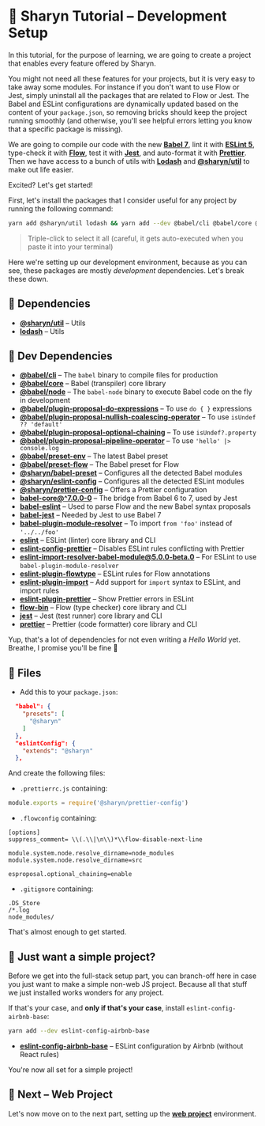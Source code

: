 # 🌹 Sharyn Tutorial – Development Setup

In this tutorial, for the purpose of learning, we are going to create a project that enables every feature offered by Sharyn.

You might not need all these features for your projects, but it is very easy to take away some modules. For instance if you don't want to use Flow or Jest, simply uninstall all the packages that are related to Flow or Jest. The Babel and ESLint configurations are dynamically updated based on the content of your `package.json`, so removing bricks should keep the project running smoothly (and otherwise, you'll see helpful errors letting you know that a specific package is missing).

We are going to compile our code with the new [**Babel 7**](https://medium.freecodecamp.org/were-nearing-the-7-0-babel-release-here-s-all-the-cool-stuff-we-ve-been-doing-8c1ade684039), lint it with [**ESLint 5**](https://eslint.org/docs/user-guide/migrating-to-5.0.0), type-check it with [**Flow**](https://flow.org/en/), test it with [**Jest**](https://jestjs.io/), and auto-format it with [**Prettier**](https://prettier.io/). Then we have access to a bunch of utils with [**Lodash**](https://lodash.com/) and [**@sharyn/util**](https://github.com/sharynjs/sharyn/tree/master/packages/util) to make out life easier.

Excited? Let's get started!

First, let's install the packages that I consider useful for any project by running the following command:

```bash
yarn add @sharyn/util lodash && yarn add --dev @babel/cli @babel/core @babel/node @babel/plugin-proposal-do-expressions @babel/plugin-proposal-nullish-coalescing-operator @babel/plugin-proposal-optional-chaining @babel/plugin-proposal-pipeline-operator @babel/preset-env @babel/preset-flow @sharyn/babel-preset @sharyn/eslint-config @sharyn/prettier-config babel-core@^7.0.0-0 babel-eslint babel-jest babel-plugin-module-resolver eslint eslint-config-prettier eslint-import-resolver-babel-module@5.0.0-beta.0 eslint-plugin-flowtype eslint-plugin-import eslint-plugin-prettier flow-bin jest prettier
```

> Triple-click to select it all (careful, it gets auto-executed when you paste it into your terminal)

Here we're setting up our development environment, because as you can see, these packages are mostly _development_ dependencies. Let's break these down.

## 🌹 Dependencies

- [**@sharyn/util**](https://github.com/sharynjs/sharyn/tree/master/packages/util) – Utils
- [**lodash**](https://lodash.com/) – Utils

## 🌹 Dev Dependencies

- [**@babel/cli**](https://github.com/babel/babel/tree/master/packages/babel-cli) – The `babel` binary to compile files for production
- [**@babel/core**](https://github.com/babel/babel/tree/master/packages/babel-core) – Babel (transpiler) core library
- [**@babel/node**](https://github.com/babel/babel/tree/master/packages/babel-node) – The `babel-node` binary to execute Babel code on the fly in development
- [**@babel/plugin-proposal-do-expressions**](https://github.com/babel/babel/tree/master/packages/babel-plugin-proposal-do-expressions) – To use `do { }` expressions
- [**@babel/plugin-proposal-nullish-coalescing-operator**](https://github.com/babel/babel/tree/master/packages/babel-plugin-proposal-nullish-coalescing-operator) – To use `isUndef ?? 'default'`
- [**@babel/plugin-proposal-optional-chaining**](https://github.com/babel/babel/tree/master/packages/babel-plugin-proposal-optional-chaining) – To use `isUndef?.property`
- [**@babel/plugin-proposal-pipeline-operator**](https://github.com/babel/babel/tree/master/packages/babel-plugin-proposal-pipeline-operator) – To use `'hello' |> console.log`
- [**@babel/preset-env**](https://github.com/babel/babel/tree/master/packages/babel-preset-env) – The latest Babel preset
- [**@babel/preset-flow**](https://github.com/babel/babel/tree/master/packages/babel-preset-flow) – The Babel preset for Flow
- [**@sharyn/babel-preset**](https://github.com/sharynjs/sharyn/tree/master/packages/babel-preset) – Configures all the detected Babel modules
- [**@sharyn/eslint-config**](https://github.com/sharynjs/sharyn/tree/master/packages/eslint-config) – Configures all the detected ESLint modules
- [**@sharyn/prettier-config**](https://github.com/sharynjs/sharyn/tree/master/packages/prettier-config) – Offers a Prettier configuration
- [**babel-core@^7.0.0-0**](https://github.com/babel/babel-bridge) – The bridge from Babel 6 to 7, used by Jest
- [**babel-eslint**](https://github.com/babel/babel-eslint) – Used to parse Flow and the new Babel syntax proposals
- [**babel-jest**](https://github.com/facebook/jest/tree/master/packages/babel-jest) – Needed by Jest to use Babel 7
- [**babel-plugin-module-resolver**](https://github.com/tleunen/babel-plugin-module-resolver) – To import `from 'foo'` instead of `'../../foo'`
- [**eslint**](https://eslint.org/) – ESLint (linter) core library and CLI
- [**eslint-config-prettier**](https://github.com/prettier/eslint-config-prettier) – Disables ESLint rules conflicting with Prettier
- [**eslint-import-resolver-babel-module@5.0.0-beta.0**](https://github.com/tleunen/eslint-import-resolver-babel-module) – For ESLint to use `babel-plugin-module-resolver`
- [**eslint-plugin-flowtype**](https://github.com/gajus/eslint-plugin-flowtype) – ESLint rules for Flow annotations
- [**eslint-plugin-import**](https://github.com/benmosher/eslint-plugin-import) – Add support for `import` syntax to ESLint, and import rules
- [**eslint-plugin-prettier**](https://github.com/prettier/eslint-plugin-prettier) – Show Prettier errors in ESLint
- [**flow-bin**](https://flow.org/) – Flow (type checker) core library and CLI
- [**jest**](https://jestjs.io/) – Jest (test runner) core library and CLI
- [**prettier**](https://prettier.io/) – Prettier (code formatter) core library and CLI

Yup, that's a lot of dependencies for not even writing a _Hello World_ yet. Breathe, I promise you'll be fine 🙂

## 🌹 Files

- Add this to your `package.json`:

```json
  "babel": {
    "presets": [
      "@sharyn"
    ]
  },
  "eslintConfig": {
    "extends": "@sharyn"
  },
```

And create the following files:

- `.prettierrc.js` containing:

```js
module.exports = require('@sharyn/prettier-config')
```

- `.flowconfig` containing:

```flowconfig
[options]
suppress_comment= \\(.\\|\n\\)*\\flow-disable-next-line

module.system.node.resolve_dirname=node_modules
module.system.node.resolve_dirname=src

esproposal.optional_chaining=enable
```

- `.gitignore` containing:

```gitignore
.DS_Store
/*.log
node_modules/
```

That's almost enough to get started.

<!-- markdownlint-disable no-trailing-punctuation -->

## 🌹 Just want a simple project?

Before we get into the full-stack setup part, you can branch-off here in case you just want to make a simple non-web JS project. Because all that stuff we just installed works wonders for any project.

If that's your case, and **only if that's your case**, install `eslint-config-airbnb-base`:

```bash
yarn add --dev eslint-config-airbnb-base
```

- [**eslint-config-airbnb-base**](https://github.com/airbnb/javascript/tree/master/packages/eslint-config-airbnb-base) – ESLint configuration by Airbnb (without React rules)

You're now all set for a simple project!

## 🌹 Next – Web Project

Let's now move on to the next part, setting up the [**web project**](https://github.com/sharynjs/sharyn/blob/master/docs/2-web-setup.md) environment.
